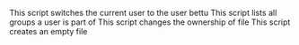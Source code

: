 This script switches the current user to the user bettu
This script lists all groups a user is part of
This script changes the ownership of file
This script creates an empty file
